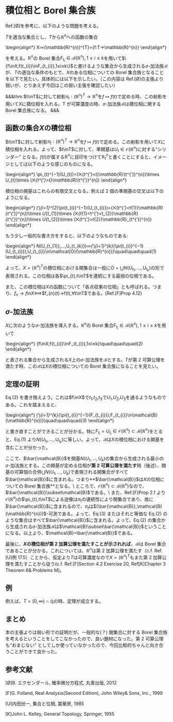 <!-- #import "../style/mathlog_style.typ": * -->

# 積位相と Borel 集合族

Ref.[Ø]を参考に、以下のような問題を考える。

$T$を適当な集合とし、$T$から$\mathbb{R}^{n}$への函数の集合

\begin{align*}
X≔(\mathbb{R}^{n})^{T}=\{f:T→\mathbb{R}^{n}\}
\end{align*}

を考える。$\mathbb{R}^{n}$の Borel 集合$F_{t_{i}}\in\mathcal{B}(\mathbb{R}^{n}),1≤i≤k$を用いて$\{f\inX;f(t_{i})\inF_{t_{i}},1≤i≤k\}$と書けるような集合から生成される$\sigma$-加法族$\mathcal{B}$が、$T$の適当な条件のもとで、$X$のある位相についての Borel 集合族となることを以下で見たい。具体的には以下を示したい。（この内容は Ref.[Ø]の主張より弱いが、とりあえず今回はこの弱い主張を確認したい）

&&&thm
$t\inT$に対して射影$\pi_{t}:(\mathbb{R}^{n})^{T}→\mathbb{R}^{n}$を$f↦f(t)$で定める時、この射影を用いて$X$に積位相を入れる。T が可算濃度の時、$\sigma$-加法族$\mathcal{B}$は積位相に関する Borel 集合族になる。
&&&

## 函数の集合$X$の積位相

$t\inT$に対して射影$\pi_{t}:(\mathbb{R}^{n})^{T}→\mathbb{R}^{n}$を$f↦f(t)$で定める。この射影を用いて$X$に積位相を入れる。よって、$t\inT$に対して、準開基は$U_{t}\in\mathcal{O}(\mathbb{R}^{n})$に対する“シリンダー” となる。$f(t)$が属する$\mathbb{R}^{n}$に目印をつけて$\mathbb{R}_{t}^{n}$と書くことにすると、イメージとしては以下のような感じのものになる。

\begin{align*}
\pi_{t}^{−1}(U_{t})=(⨉_{t^{′}<t}\mathbb{R}_{t^{′}}^{n})\times U_{t}\times (⨉_{t^{′}>t}\mathbb{R}_{t^{′}}^{n})
\end{align*}

積位相の開基はこれらの有限交叉となる。例えば 2 個の準開基の交叉は以下のようになる。

\begin{align*}
⋂_{i=1}^{2}\pi_{t_{i}}^{−1}(U_{t_{i}})=(⨉_{t^{′}<t_{1}}\mathbb{R}_{t^{′}}^{n})\times U_{t_{1}}\times (⨉_{t_{1}<t^{′}<t_{2}}\mathbb{R}_{t^{′}}^{n})\times U_{t_{2}}\times (⨉_{t^{′}>t_{2}}\mathbb{R}_{t^{′}}^{n})
\end{align*}

もう少し一般的な書き方をすると、以下のようなものである:

\begin{align*}
N(U_{t_{1}},…,U_{t_{k}})≔⋂_{i=1}^{k}\{\pi_{t_{i}}^{−1}(U_{t_{i}});U_{t_{i}}\in\mathcal{O}(\mathbb{R}^{n})\}\quad\quad\quad(1)
\end{align*}

よって、$X=(\mathbb{R}^{n})^{T}$の積位相における開集合は一般に$O=⋃N(U_{t_{1}},…,U_{t_{k}})$の形で表現される。この位相は各$\pi_{t},t\inT$を連続にする最弱の位相である。

また、この積位相は$X$の函数について「各点収束の位相」とも呼ばれる。つまり、$f_{n}→f$in$X$$⟺$$f_{n}(t)→f(t),∀t\inT$である。(Ref.[F]Prop 4.12)

## $\sigma$-加法族

$X$に次のような$\sigma$-加法族を導入する。$\mathbb{R}^{n}$の Borel 集合$F_{t_{i}}\in\mathcal{B}(\mathbb{R}^{n}),1≤i≤k$を用いて

\begin{align*}
\{f\inX;f(t_{i})\inF_{t_{i}},1≤i≤k\}\quad\quad\quad(2)
\end{align*}

と表される集合から生成される$X$上の$\sigma$-加法族を$\mathcal{B}$とする。$T$が第 2 可算公理を満たす時、この$\mathcal{B}$は$X$の積位相についての Borel 集合族になることを見たい。

## 定理の証明

Eq.(2) を書き換えよう。これは$f\inX$で$t_{1}$,$t_{2}$,$t_{3}$で$U_{1}$,$U_{2}$,$U_{3}$を通るようなものである。これを踏まえると、

\begin{align*}
⋂_{i=1}^{k}\{\pi_{t_{i}}^{−1}(F_{t_{i}});F_{t_{i}}\in\mathcal{B}(\mathbb{R}^{n})\}\quad\quad\quad(3)
\end{align*}

と書き直すことができることが分かる。特に$F_{t_{i}}=U_{t_{i}}\in\mathcal{O}(\mathbb{R}^{n})\subset\mathcal{B}(\mathbb{R}^{n})$をとると、Eq.(1) より$N(U_{t_{1}},…,U_{t_{k}})$に等しい。よって、$\mathcal{B}$は$X$の積位相における開基を含むことが分かった。

ここで、$\bar{\mathcal{B}}$を開基$N(U_{1},…,U_{k})$の集合から生成される最小の$\sigma$-加法族とする。この開基が定める位相が**第 2 可算公理を満たす**時（後述）、開基の可算個の合併$⋃N(U_{1},…,U_{k})$で表現される開集合がすべて$\bar{\mathcal{B}}$に含まれる。つまり**$\bar{\mathcal{B}}$は$X$の位相についての Borel 集合族**となる。\\
ところで、$\mathcal{O}(\mathbb{R}^{n})\subset\mathcal{B}(\mathbb{R}^{n})$なので、$\bar{\mathcal{B}}\subset\mathcal{B}$である。\\
また、Ref.[F]Prop 2.1 より$\mathcal{O}(\mathbb{R}^{n})$の$\pi_{t},t\inT$による逆像は$\pi_{t}$の連続性により開集合であり、故に$\bar{\mathcal{B}}$に含まれるので、$\pi_{t}$は$(\bar{\mathcal{B}},\mathcal{B}(\mathbb{R}^{n}))$-可測である。よって、Eq.(3) またはそれと等価な Eq.(2) のような集合はすべて$\bar{\mathcal{B}}$に含まれる。よって、Eq.(2) の集合から生成される$\sigma$-加法族$\mathcal{B}$は$\mathcal{B}\subset\bar{\mathcal{B}}$ということになる。以上より、$\mathcal{B}=\bar{\mathcal{B}}$である。

最後に、**$X$の積位相が第 2 加算公理を満たすことが示されれば**、$\mathcal{B}$は Borel 集合であることが分かる。これについては、$\mathbb{R}^{n}$は第 2 加算公理を満たす（c.f. Ref.[U]例 17.5）ことから、仮定より$T$は可算濃度なので$X=(\mathbb{R}^{n})^{T}$もまた第 2 加算公理を満たすことから従う(c.f. Ref.[F]Section 4.2 Exercise 20, Ref[K]Chapter 3 Theorem 6& Problems M)。

## 例

例えば、$T=[0,∞)\cap\mathbb{Q}$の時、定理が成立する。

## まとめ

本の主張よりは弱い形での証明だが、一般的な(？) 開集合に対する Borel 集合族を考えるということをしてこなかったので、良い題材になった。第 2 可算公理も“おまじない” としてしか使っていなかったので、今回比較的ちゃんと向き合うことができて良かった。

## 参考文献

[Ø]B. エクセンダール, 確率微分方程式, 丸善出版, 2012

[F]G. Folland, Real Analysis(Second Edition), John Wiley& Sons, Inc., 1999

[U]内田伏一, 集合と位相, 裳華房, 1985

[K]John L. Kelley, General Topology, Springer, 1955
